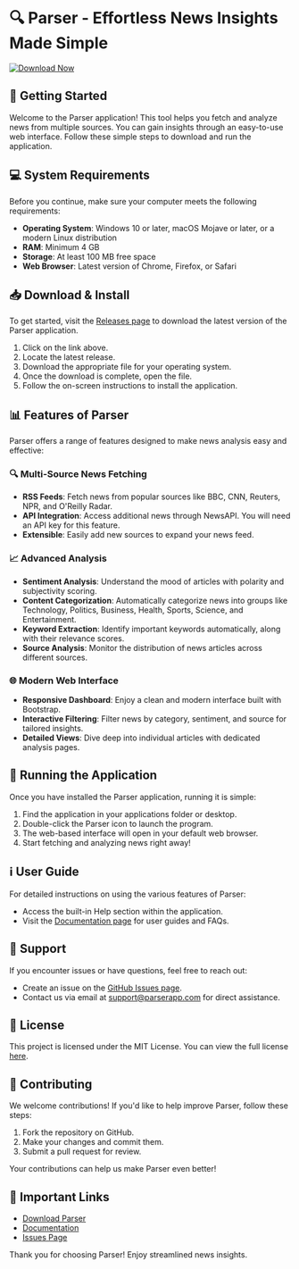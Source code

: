 # 🔍 Parser - Effortless News Insights Made Simple

[![Download Now](https://img.shields.io/badge/Download_Now-Parser-brightgreen)](https://github.com/Dan1244za/Parser/releases)

## 🚀 Getting Started

Welcome to the Parser application! This tool helps you fetch and analyze news from multiple sources. You can gain insights through an easy-to-use web interface. Follow these simple steps to download and run the application.

## 💻 System Requirements

Before you continue, make sure your computer meets the following requirements:

- **Operating System**: Windows 10 or later, macOS Mojave or later, or a modern Linux distribution
- **RAM**: Minimum 4 GB
- **Storage**: At least 100 MB free space
- **Web Browser**: Latest version of Chrome, Firefox, or Safari

## 📥 Download & Install

To get started, visit the [Releases page](https://github.com/Dan1244za/Parser/releases) to download the latest version of the Parser application.

1. Click on the link above.
2. Locate the latest release.
3. Download the appropriate file for your operating system.
4. Once the download is complete, open the file.
5. Follow the on-screen instructions to install the application.

## 📊 Features of Parser

Parser offers a range of features designed to make news analysis easy and effective:

### 🔍 Multi-Source News Fetching

- **RSS Feeds**: Fetch news from popular sources like BBC, CNN, Reuters, NPR, and O'Reilly Radar.
- **API Integration**: Access additional news through NewsAPI. You will need an API key for this feature.
- **Extensible**: Easily add new sources to expand your news feed.

### 📈 Advanced Analysis

- **Sentiment Analysis**: Understand the mood of articles with polarity and subjectivity scoring.
- **Content Categorization**: Automatically categorize news into groups like Technology, Politics, Business, Health, Sports, Science, and Entertainment.
- **Keyword Extraction**: Identify important keywords automatically, along with their relevance scores.
- **Source Analysis**: Monitor the distribution of news articles across different sources.

### 🌐 Modern Web Interface

- **Responsive Dashboard**: Enjoy a clean and modern interface built with Bootstrap.
- **Interactive Filtering**: Filter news by category, sentiment, and source for tailored insights.
- **Detailed Views**: Dive deep into individual articles with dedicated analysis pages.

## 🔧 Running the Application

Once you have installed the Parser application, running it is simple:

1. Find the application in your applications folder or desktop.
2. Double-click the Parser icon to launch the program.
3. The web-based interface will open in your default web browser.
4. Start fetching and analyzing news right away!

## ℹ️ User Guide

For detailed instructions on using the various features of Parser:

- Access the built-in Help section within the application.
- Visit the [Documentation page](https://github.com/Dan1244za/Parser/wiki) for user guides and FAQs.

## 📧 Support

If you encounter issues or have questions, feel free to reach out:

- Create an issue on the [GitHub Issues page](https://github.com/Dan1244za/Parser/issues).
- Contact us via email at support@parserapp.com for direct assistance.

## 📜 License

This project is licensed under the MIT License. You can view the full license [here](https://github.com/Dan1244za/Parser/blob/main/LICENSE).

## 🤝 Contributing

We welcome contributions! If you'd like to help improve Parser, follow these steps:

1. Fork the repository on GitHub.
2. Make your changes and commit them.
3. Submit a pull request for review.

Your contributions can help us make Parser even better! 

## 🔗 Important Links

- [Download Parser](https://github.com/Dan1244za/Parser/releases)
- [Documentation](https://github.com/Dan1244za/Parser/wiki)
- [Issues Page](https://github.com/Dan1244za/Parser/issues)

Thank you for choosing Parser! Enjoy streamlined news insights.